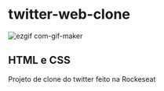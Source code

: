 # twitter-web-clone

![ezgif com-gif-maker](https://user-images.githubusercontent.com/82619418/139772603-92f380ef-f54f-471f-a440-9edceae66d80.gif)

## HTML e CSS

Projeto de clone do twitter feito na Rockeseat 
